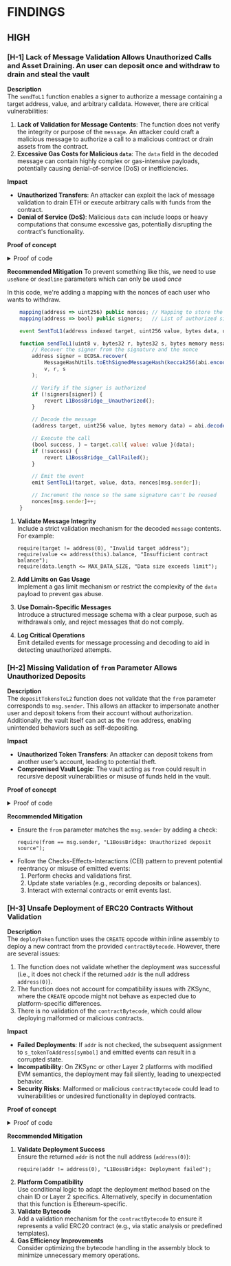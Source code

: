 
# FINDINGS


## HIGH  

### [H-1] Lack of Message Validation Allows Unauthorized Calls and Asset Draining. An user can deposit once and withdraw to drain and steal the vault

**Description**  
The `sendToL1` function enables a signer to authorize a message containing a target address, value, and arbitrary calldata. However, there are critical vulnerabilities:  
1. **Lack of Validation for Message Contents**: The function does not verify the integrity or purpose of the `message`. An attacker could craft a malicious message to authorize a call to a malicious contract or drain assets from the contract.  
2. **Excessive Gas Costs for Malicious `data`**: The `data` field in the decoded message can contain highly complex or gas-intensive payloads, potentially causing denial-of-service (DoS) or inefficiencies.  

**Impact**  
- **Unauthorized Transfers**: An attacker can exploit the lack of message validation to drain ETH or execute arbitrary calls with funds from the contract.  
- **Denial of Service (DoS)**: Malicious `data` can include loops or heavy computations that consume excessive gas, potentially disrupting the contract's functionality.  

**Proof of concept**  
<details>  
<summary>Proof of code</summary>  
Place the following into `.t.sol`  

```javascript  
function testUnauthorizedMessage() public {
    // Assume accounts[0] is the attacker
    address attacker = accounts[0];
    bytes memory maliciousMessage = abi.encode(attacker, 100 ether, hex"");

    // Maliciously signed by a legitimate signer
    (uint8 v, bytes32 r, bytes32 s) = vm.sign(signers[0], keccak256(maliciousMessage));

    // Execute the attack
    vm.prank(attacker);
    l1BossBridge.sendToL1(v, r, s, maliciousMessage);

    // Check that funds were drained
    assertEq(address(attacker).balance, 100 ether, "Attacker drained the contract");
}

function testHighGasPayload() public {
    address target = accounts[1];
    uint256 value = 1 ether;
    bytes memory heavyData = hex"600080600080600080..."; // Payload with heavy gas consumption

    bytes memory message = abi.encode(target, value, heavyData);
    (uint8 v, bytes32 r, bytes32 s) = vm.sign(signers[0], keccak256(message));

    // Expect DoS or failure due to excessive gas
    vm.expectRevert();
    l1BossBridge.sendToL1(v, r, s, message);
}
```  
</details>  

**Recommended Mitigation**  To prevent something like this, we need to use `useNone` or `deadline` parameters which can only be used *once*

In this code, we're adding a mapping with the nonces of each user who wants to withdraw.

```javascript
    mapping(address => uint256) public nonces; // Mapping to store the nonce of each signer
    mapping(address => bool) public signers;   // List of authorized signing addresses

    event SentToL1(address indexed target, uint256 value, bytes data, uint256 nonce);

    function sendToL1(uint8 v, bytes32 r, bytes32 s, bytes memory message) public nonReentrant whenNotPaused {
        // Recover the signer from the signature and the nonce
        address signer = ECDSA.recover(
            MessageHashUtils.toEthSignedMessageHash(keccak256(abi.encodePacked(message, nonces[msg.sender]))), // Include the nonce in the hash
            v, r, s
        );

        // Verify if the signer is authorized
        if (!signers[signer]) {
            revert L1BossBridge__Unauthorized();
        }

        // Decode the message
        (address target, uint256 value, bytes memory data) = abi.decode(message, (address, uint256, bytes));

        // Execute the call
        (bool success, ) = target.call{ value: value }(data);
        if (!success) {
            revert L1BossBridge__CallFailed();
        }

        // Emit the event
        emit SentToL1(target, value, data, nonces[msg.sender]);

        // Increment the nonce so the same signature can't be reused
        nonces[msg.sender]++;
    }
```

1. **Validate Message Integrity**  
   Include a strict validation mechanism for the decoded `message` contents. For example:  
   ```solidity  
   require(target != address(0), "Invalid target address");
   require(value <= address(this).balance, "Insufficient contract balance");
   require(data.length <= MAX_DATA_SIZE, "Data size exceeds limit");
   ```  

2. **Add Limits on Gas Usage**  
   Implement a gas limit mechanism or restrict the complexity of the `data` payload to prevent gas abuse.  

3. **Use Domain-Specific Messages**  
   Introduce a structured message schema with a clear purpose, such as withdrawals only, and reject messages that do not comply.  

4. **Log Critical Operations**  
   Emit detailed events for message processing and decoding to aid in detecting unauthorized attempts.  





### [H-2] Missing Validation of `from` Parameter Allows Unauthorized Deposits

**Description**  
The `depositTokensToL2` function does not validate that the `from` parameter corresponds to `msg.sender`. This allows an attacker to impersonate another user and deposit tokens from their account without authorization. Additionally, the vault itself can act as the `from` address, enabling unintended behaviors such as self-depositing.

**Impact**  
- **Unauthorized Token Transfers**: An attacker can deposit tokens from another user’s account, leading to potential theft.  
- **Compromised Vault Logic**: The vault acting as `from` could result in recursive deposit vulnerabilities or misuse of funds held in the vault.

**Proof of concept**  
<details>
<summary>Proof of code</summary>
Place the following into `.t.sol`

```javascript
function testUnauthorizedDeposit() public {
    // Assume accounts[0] is an attacker and accounts[1] is a victim.
    address attacker = accounts[0];
    address victim = accounts[1];
    uint256 depositAmount = 100 ether;

    // Attacker has no tokens, victim has sufficient balance
    vm.prank(victim);
    token.mint(victim, depositAmount);

    // Attacker fakes the victim's address
    vm.prank(attacker);
    l1BossBridge.depositTokensToL2(victim, attacker, depositAmount);

    // Check the balances
    assertEq(token.balanceOf(victim), 0, "Victim's balance should be drained");
    assertEq(token.balanceOf(address(vault)), depositAmount, "Tokens should be in the vault");
}
```
</details>

**Recommended Mitigation**  
- Ensure the `from` parameter matches the `msg.sender` by adding a check:  
  ```solidity
  require(from == msg.sender, "L1BossBridge: Unauthorized deposit source");
  ```
- Follow the Checks-Effects-Interactions (CEI) pattern to prevent potential reentrancy or misuse of emitted events:
  1. Perform checks and validations first.
  2. Update state variables (e.g., recording deposits or balances).
  3. Interact with external contracts or emit events last.  



### [H-3] Unsafe Deployment of ERC20 Contracts Without Validation

**Description**  
The `deployToken` function uses the `CREATE` opcode within inline assembly to deploy a new contract from the provided `contractBytecode`. However, there are several issues:  
1. The function does not validate whether the deployment was successful (i.e., it does not check if the returned `addr` is the null address `address(0)`).
2. The function does not account for compatibility issues with ZKSync, where the `CREATE` opcode might not behave as expected due to platform-specific differences.
3. There is no validation of the `contractBytecode`, which could allow deploying malformed or malicious contracts.

**Impact**  
- **Failed Deployments**: If `addr` is not checked, the subsequent assignment to `s_tokenToAddress[symbol]` and emitted events can result in a corrupted state.  
- **Incompatibility**: On ZKSync or other Layer 2 platforms with modified EVM semantics, the deployment may fail silently, leading to unexpected behavior.  
- **Security Risks**: Malformed or malicious `contractBytecode` could lead to vulnerabilities or undesired functionality in deployed contracts.

**Proof of concept**  
<details>
<summary>Proof of code</summary>
Place the following into `.t.sol`

```javascript
function testDeployInvalidBytecode() public {
    string memory symbol = "MAL";
    bytes memory invalidBytecode = hex"00"; // Invalid bytecode

    vm.expectRevert(); // Expect the function to revert due to null address or invalid deployment
    l1BossBridge.deployToken(symbol, invalidBytecode);
}

function testZKSyncCompatibility() public {
    string memory symbol = "ZKS";
    bytes memory validBytecode = hex"60806040..."; // Valid ERC20 bytecode

    // Simulate behavior in a ZKSync-like environment (custom EVM differences)
    vm.chainId(1000); // Assume 1000 is ZKSync test chain ID

    vm.expectRevert(); // Expect failure due to compatibility issues
    l1BossBridge.deployToken(symbol, validBytecode);
}
```
</details>

**Recommended Mitigation**  
1. **Validate Deployment Success**  
   Ensure the returned `addr` is not the null address (`address(0)`):  
   ```solidity
   require(addr != address(0), "L1BossBridge: Deployment failed");
   ```
2. **Platform Compatibility**  
   Use conditional logic to adapt the deployment method based on the chain ID or Layer 2 specifics. Alternatively, specify in documentation that this function is Ethereum-specific.  
3. **Validate Bytecode**  
   Add a validation mechanism for the `contractBytecode` to ensure it represents a valid ERC20 contract (e.g., via static analysis or predefined templates).  
4. **Gas Efficiency Improvements**  
   Consider optimizing the bytecode handling in the assembly block to minimize unnecessary memory operations.